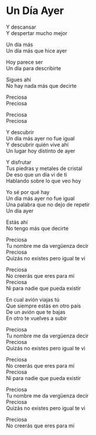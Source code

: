 # Un Día Ayer  

Y descansar  
Y despertar mucho mejor  

Un día más  
Un día más que hice ayer  

Hoy parece ser  
Un día para describirte  

Sigues ahí  
No hay nada más que decirte  

Preciosa  
Preciosa  

Preciosa  
Preciosa  

Y descubrir  
Un día más ayer no fue igual  
Y descubrir quién vive ahí  
Un lugar hoy distinto de ayer  

Y disfrutar  
Tus piedras y metales de cristal  
De eso que un día vi de ti  
Hablando sobre lo que veo hoy  

Yo sé por qué hay  
Un día más ayer no fue igual  
Una palabra que no dejo de repetir  
Un día ayer  

Estás ahí  
No tengo más que decirte  

Preciosa  
Tu nombre me da vergüenza decir  
Preciosa  
Quizás no existes pero igual te vi  

Preciosa  
No creerás que eres para mí  
Preciosa  
Ni para nadie que pueda existir  

En cual avión viajas tú  
Que siempre estás en otro país  
De un avión que te bajas  
En otro te vuelves a subir  

Preciosa  
Tu nombre me da vergüenza decir  
Preciosa  
Quizás no existes pero igual te vi  

Preciosa  
No creerás que eres para mí  
Preciosa  
Ni para nadie que pueda existir  

Preciosa  
Tu nombre me da vergüenza decir  
Preciosa  
Quizás no existes pero igual te vi  

Preciosa  
No creerás que eres para mí  
